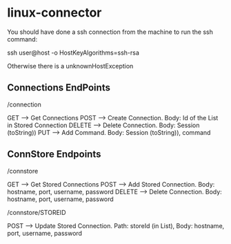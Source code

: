 # linux-connector


You should have done a ssh connection from the machine to run the ssh command:

ssh user@host -o HostKeyAlgorithms=ssh-rsa

Otherwise there is a unknownHostException


## Connections EndPoints
/connection 

GET --> Get Connections
POST --> Create Connection. Body: Id of the List in Stored Connection
DELETE --> Delete Connection. Body: Session (toString))
PUT --> Add Command. Body: Session (toString)), command


## ConnStore Endpoints
/connstore

GET --> Get Stored Connections
POST --> Add Stored Connection. Body: hostname, port, username, password
DELETE --> Delete Connection. Body: hostname, port, username, password


/connstore/STOREID

POST --> Update Stored Connection. Path: storeId (in List), Body: hostname, port, username, password
